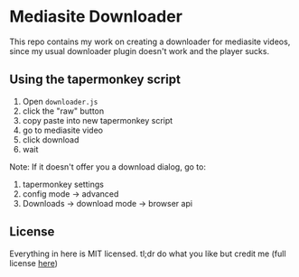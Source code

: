 Mediasite Downloader 
=====================

This repo contains my work on creating a downloader for mediasite videos, since my usual downloader plugin doesn't 
work and the player sucks.

Using the tapermonkey script
------------------------------

1. Open `downloader.js` 
2. click the "raw" button 
3. copy paste into new tapermonkey script 
4. go to mediasite video 
5. click download 
6. wait

Note: If it doesn't offer you a download dialog, go to:

1. tapermonkey settings 
2. config mode -> advanced 
3. Downloads -> download mode -> browser api


License 
---------

Everything in here is MIT licensed. tl;dr do what you like but credit me (full license [here](LICENSE))
